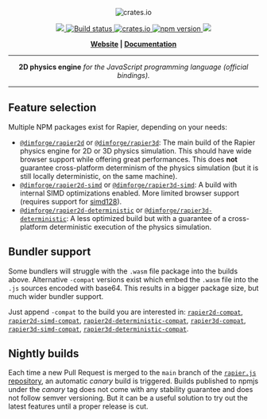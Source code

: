 <p align="center">
  <img src="https://www.rapier.rs/img/rapier_logo_color_textpath_dark.svg" alt="crates.io">
</p>
<p align="center">
    <a href="https://discord.gg/vt9DJSW">
        <img src="https://img.shields.io/discord/507548572338880513.svg?logo=discord&colorB=7289DA">
    </a>
    <a href="https://github.com/dimforge/rapier.js/actions">
        <img src="https://github.com/dimforge/rapier.js/workflows/main/badge.svg" alt="Build status">
    </a>
    <a href="https://crates.io/crates/rapier2d">
         <img src="https://img.shields.io/crates/v/rapier2d.svg?style=flat-square" alt="crates.io">
    </a>
    <a href="https://www.npmjs.com/package/@dimforge/rapier2d">
        <img src="https://badge.fury.io/js/%40dimforge%2Frapier2d.svg" alt="npm version">
    </a>
    <a href="https://opensource.org/licenses/Apache-2.0">
        <img src="https://img.shields.io/badge/License-Apache%202.0-blue.svg">
    </a>
</p>
<p align = "center">
    <strong>
        <a href="https://rapier.rs">Website</a> | <a href="https://rapier.rs/docs/">Documentation</a>
    </strong>
</p>

---

<p align = "center">
<b>2D physics engine</b>
<i>for the JavaScript programming language (official bindings).</i>
</p>

---

## Feature selection

Multiple NPM packages exist for Rapier, depending on your needs:
- [`@dimforge/rapier2d`](https://www.npmjs.com/package/@dimforge/rapier2d) or
  [`@dimforge/rapier3d`](https://www.npmjs.com/package/@dimforge/rapier3d):
  The main build of the Rapier physics engine for 2D or 3D physics simulation. This should have wide browser
  support while offering great performances. This does **not** guarantee cross-platform determinism of the physics
  simulation (but it is still locally deterministic, on the same machine).
- [`@dimforge/rapier2d-simd`](https://www.npmjs.com/package/@dimforge/rapier2d-simd) or
  [`@dimforge/rapier3d-simd`](https://www.npmjs.com/package/@dimforge/rapier3d-simd):
  A build with internal SIMD optimizations enabled. More limited browser support (requires support for [simd128](https://caniuse.com/?search=simd)).
- [`@dimforge/rapier2d-deterministic`](https://www.npmjs.com/package/@dimforge/rapier2d-deterministic) or
  [`@dimforge/rapier3d-deterministic`](https://www.npmjs.com/package/@dimforge/rapier3d-deterministic):
  A less optimized build but with a guarantee of a cross-platform deterministic execution of the physics simulation.

## Bundler support

Some bundlers will struggle with the `.wasm` file package into the builds above. Alternative `-compat` versions exist
which embed the `.wasm` file into the `.js` sources encoded with base64. This results in a bigger package size, but
much wider bundler support.

Just append `-compat` to the build you are interested in:
[`rapier2d-compat`](https://www.npmjs.com/package/@dimforge/rapier2d-compat),
[`rapier2d-simd-compat`](https://www.npmjs.com/package/@dimforge/rapier2d-simd-compat),
[`rapier2d-deterministic-compat`](https://www.npmjs.com/package/@dimforge/rapier2d-deterministic-compat),
[`rapier3d-compat`](https://www.npmjs.com/package/@dimforge/rapier3d-compat),
[`rapier3d-simd-compat`](https://www.npmjs.com/package/@dimforge/rapier3d-simd-compat),
[`rapier3d-deterministic-compat`](https://www.npmjs.com/package/@dimforge/rapier3d-deterministic-compat).

## Nightly builds

Each time a new Pull Request is merged to the `main` branch of the [`rapier.js` repository](https://github.com/dimforge/rapier.js),
an automatic _canary_ build is triggered. Builds published to npmjs under the _canary_ tag does not come with any
stability guarantee and does not follow semver versioning. But it can be a useful solution to try out the latest
features until a proper release is cut.